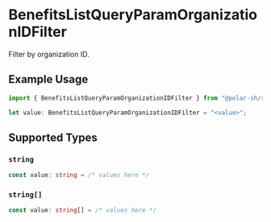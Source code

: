 # BenefitsListQueryParamOrganizationIDFilter

Filter by organization ID.

## Example Usage

```typescript
import { BenefitsListQueryParamOrganizationIDFilter } from "@polar-sh/sdk/models/operations";

let value: BenefitsListQueryParamOrganizationIDFilter = "<value>";
```

## Supported Types

### `string`

```typescript
const value: string = /* values here */
```

### `string[]`

```typescript
const value: string[] = /* values here */
```

